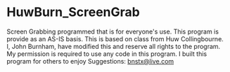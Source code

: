 # HuwBurn_ScreenGrab
Screen Grabbing programmed that is for everyone's use.
This program is provide as an AS-IS basis. This is based on class from Huw Collingbourne. I, John Burnham, have modified this and reserve all rights to the program. My permission is required to use any code in this program. I built this program for others to enjoy Suggestions: bnstx@live.com
